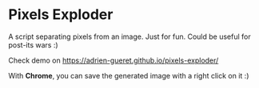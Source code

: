 # Pixels Exploder
A script separating pixels from an image. Just for fun. Could be useful for post-its wars :)

Check demo on https://adrien-gueret.github.io/pixels-exploder/
  
With **Chrome**, you can save the generated image with a right click on it :)
